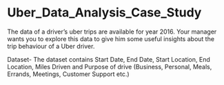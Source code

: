 # Uber_Data_Analysis_Case_Study

The data of a driver’s uber trips are available for year 2016. Your manager wants you to explore this data to give him some useful insights about the trip behaviour of a Uber driver.

Dataset-
The dataset contains Start Date, End Date, Start Location, End Location, Miles Driven and Purpose of drive (Business, Personal, Meals, Errands, Meetings, Customer Support etc.)
